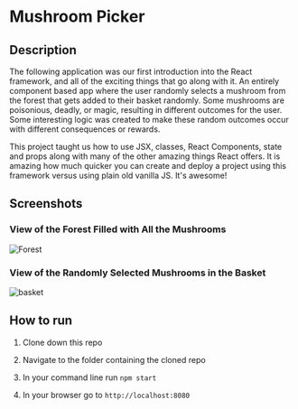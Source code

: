 # Mushroom Picker

## Description

The following application was our first introduction into the React framework, and all of the exciting things that go along with it. An entirely component based app where the user randomly selects a mushroom from the forest that gets added to their basket randomly. Some mushrooms are poisonious, deadly, or magic, resulting in different outcomes for the user. Some interesting logic was created to make these random outcomes occur with different consequences or rewards.

This project taught us how to use JSX, classes, React Components, state and props along with many of the other amazing things React offers. It is amazing how much quicker you can create and deploy a project using this framework versus using plain old vanilla JS. It's awesome!

## Screenshots

### View of the Forest Filled with All the Mushrooms

![Forest](https://i.imgur.com/wuCCXWs.png)

### View of the Randomly Selected Mushrooms in the Basket

![basket](https://i.imgur.com/1iaYyEd.png)

## How to run

1. Clone down this repo

1. Navigate to the folder containing the cloned repo

1. In your command line run `npm start`

1. In your browser go to `http://localhost:8080`

